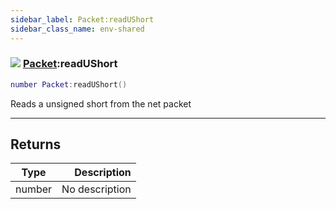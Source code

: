 ```yaml
---
sidebar_label: Packet:readUShort
sidebar_class_name: env-shared
---
```


### ![](/img/wiki/shared.png) [Packet](../packet/README.md):readUShort

```lua
number Packet:readUShort()
```

Reads a unsigned short from the net packet<br/>

-----------------
## Returns

| Type   | Description |
| ------ | ----------: |
| number | No description |
